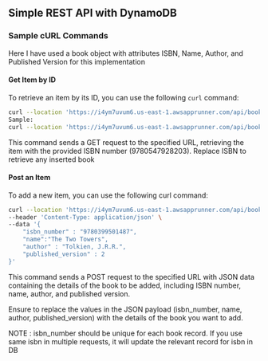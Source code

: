 ## Simple REST API with DynamoDB

### Sample cURL Commands

Here I have used a book object with attributes ISBN, Name, Author, and Published Version for this implementation

#### Get Item by ID

To retrieve an item by its ID, you can use the following `curl` command:

```bash
curl --location 'https://i4ym7uvum6.us-east-1.awsapprunner.com/api/book/{isbn}'
Sample:
curl --location 'https://i4ym7uvum6.us-east-1.awsapprunner.com/api/book/9780547928203'
```
This command sends a GET request to the specified URL, retrieving the item with the provided ISBN number (9780547928203).
Replace ISBN to retrieve any inserted book

#### Post an Item

To add a new item, you can use the following curl command:
```bash
curl --location 'https://i4ym7uvum6.us-east-1.awsapprunner.com/api/book' \
--header 'Content-Type: application/json' \
--data '{
    "isbn_number" : "9780399501487",
    "name":"The Two Towers",
    "author" : "Tolkien, J.R.R.",
    "published_version" : 2
}'
```
This command sends a POST request to the specified URL with JSON data containing the details of the book to be added, including ISBN number, name, author, and published version.

Ensure to replace the values in the JSON payload (isbn_number, name, author, published_version) with the details of the book you want to add.

NOTE : isbn_number should be unique for each book record. If you use same isbn in multiple requests, it will update the relevant record for isbn in DB 